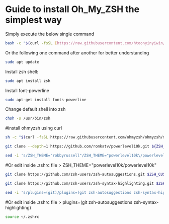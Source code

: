 # Guide to install Oh_My_ZSH the simplest way

Simply execute the below single command

```sh
bash -c "$(curl -fsSL [https://raw.githubusercontent.com/htoonyinyiwin/Oh_My_ZSH/main/setup.sh](https://raw.githubusercontent.com/htoonyinyiwin/Oh_My_ZSH/main/test.sh))"
```
Or the following one command after another for better understanding

```sh
sudo apt update
```
Install zsh shell:
```sh
sudo apt install zsh
```
Install font-powerline
```sh
sudo apt-get install fonts-powerline
```
Change default shell into zsh
```sh
chsh -s /usr/bin/zsh
```

#install ohmyzsh using curl

```sh
sh -c "$(curl -fsSL https://raw.githubusercontent.com/ohmyzsh/ohmyzsh/master/tools/install.sh)"
```
```sh
git clone --depth=1 https://github.com/romkatv/powerlevel10k.git ${ZSH_CUSTOM:-$HOME/.oh-my-zsh/custom}/themes/powerlevel10k
```
```sh
sed -i 's/ZSH_THEME="robbyrussell"/ZSH_THEME="powerlevel10k\/powerlevel10k"/' ~/.zshrc
```

#Or edit inside .zshrc file > ZSH_THEME="powerlevel10k/powerlevel10k"

```sh
git clone https://github.com/zsh-users/zsh-autosuggestions.git $ZSH_CUSTOM/plugins/zsh-autosuggestions
```
```sh
git clone https://github.com/zsh-users/zsh-syntax-highlighting.git $ZSH_CUSTOM/plugins/zsh-syntax-highlighting
```
```sh
sed -i 's/plugins=(git)/plugins=(git zsh-autosuggestions zsh-syntax-highlighting)/' ~/.zshrc
```

#Or edit inside .zshrc file > plugins=(git zsh-autosuggestions zsh-syntax-highlighting)

```sh
source ~/.zshrc
```
